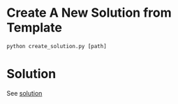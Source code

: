 # Create A New Solution from Template

```
python create_solution.py [path]
```

# Solution

See [solution](solution/README.md)
